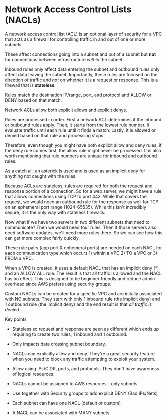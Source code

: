# Network Access Control Lists (NACLs)

A network access control list (ACL) is an optional layer of security for a VPC that acts as a firewall for controlling traffic in and out of one or more subnets.

These affect connections going into a subnet and out of a subnet but **not** for connections between infrastructure _within_ the subnet.

Inbound rules only affect data entering the subnet and outbound rules only affect data leaving the subnet. Importantly, these rules are focused on the direction of traffic and _not_ on whether it is a request or response. This is a firewall that is **stateless**.

Rules match the destination IP/range, port, and protocol and ALLOW or DENY based on that match.

Network ACLs allow both explicit allows and explicit denys.

Rules are processed in order. First a network ACL determines if the inbound or outbound rules apply. Then, it starts from the lowest rule number. It evaluate traffic until each rule until it finds a match. Lastly, it is allowed or denied based on that rule and processing stops.

Therefore, even though you might have both explicit allow and deny rules, if the deny rule comes first, the allow rule might never be processed. It is also worth mentioning that rule numbers are unique for inbound and outbound rules.

As a catch all, an asterick is used and is used as an implicit deny for anything not caught with the rules.

Because ACLs are stateless, rules are required for both the request and response portion of a connection. So for a web server, we might have a rule that allows connections using TCP to port 443. While that covers the request, we would need an outbound rule for the response as well for TCP on an ephemeral port range (1024-65535). While this isn't incredibly secure, it is the only way with stateless firewalls.

Now what if we have two servers in two different subnets that need to communicate? Then we would need four rules. Then if those servers also need software updates, we'll need more rules there. So we can see how this can get more complex fairly quickly.

These rule pairs (app port & ephemeral ports) are needed on each NACL for each communication type which occurs 1) within a VPC 2) TO a VPC or 3) FROM a VPC.

When a VPC is created, it uses a default NACL that has an implicit deny (*) and an ALLOW ALL rule. The result is that all traffic is allowed and the NACL has no effect. This is designed to be beginner friendly and reduce admin overhead since AWS prefers using security groups.

Custom NACLs can be created for a specific VPC and are initally associated with NO subnets. They start with only 1 inbound rule (the implicit deny) and 1 outbound rule (the implicit deny) and the end result is that _all traffic is denied_.


Key points

 - Stateless so request and response are seen as different which ends up requiring to create two rules, 1 inbound and 1 outbound.

 - Only impacts data crossing subnet boundary.

 - NACLs can explicitly allow and deny. They're a great security feature when you need to block any traffic attempting to exploit your system.

 - Allow using IPs/CIDR, ports, and protocols. They don't have awareness of logical resources.

 - NACLs cannot be assigned to AWS resources - only subnets.

 - Use together with Security groups to add explicit DENY (Bad IPs/Nets)

 - Each subnet can have one NACL (default or custom)

 - A NACL can be associated with MANY subnets.

